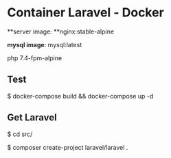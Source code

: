 # Container Laravel - Docker

**server image: **nginx:stable-alpine

**mysql image**: mysql:latest 

php 7.4-fpm-alpine



## Test

$ docker-compose build && docker-compose up -d



## Get Laravel

$ cd src/

$ composer create-project laravel/laravel .
